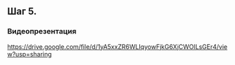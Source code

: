 ## Шаг 5.
### Видеопрезентация
https://drive.google.com/file/d/1yA5xxZR6WLIqyowFjkG6XjCWOILsGEr4/view?usp=sharing
